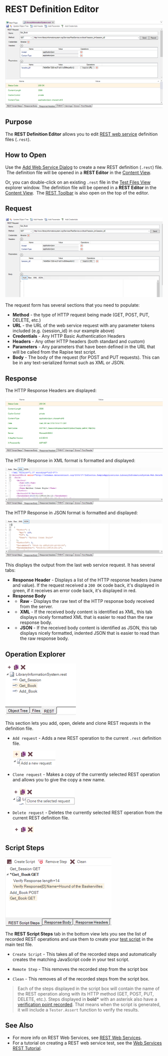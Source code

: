# REST Definition Editor

![rest_definition_editor](./img/rest_definition_editor_overview.png)

## Purpose

The **REST Definition Editor** allows you to edit [REST web service](rest_web_service.md) definition files (`.rest`).

## How to Open

Use the [Add Web Service Dialog](dialog_add_web_service.md) to create a new REST definition (`.rest`) file.  The definition file will be opened in a **REST Editor** in the [Content View](content_view.md).

Or, you can double-click on an existing `.rest` file in the [Test Files View](test_files_dialog.md) explorer window. The definition file will be opened in a **REST Editor** in the [Content View](content_view.md).  The [REST Toolbar](toolbar_rest.md) is also open on the top of the editor.

## Request

![REST Editor](./img/rest_definition_editor3.png)

The request form has several sections that you need to populate:
*   **Method** - the type of HTTP request being made (GET, POST, PUT, DELETE, etc.)
*   **URL** - the URL of the web service request with any parameter tokens included (e.g. {session_id} in our example above)
*   **Credentials** - Any HTTP Basic Authentication Headers
*   **Headers** - Any other HTTP headers (both standard and custom)
*   **Parameters** - Any parameters that have been defined in the URL that will be called from the Rapise test script.
*   **Body** - The body of the request (for POST and PUT requests). This can be in any text-serialized format such as XML or JSON.

## Response

The HTTP Response Headers are displayed:

![rest_definition_editor_headers](./img/rest_definition_editor4.png)

The HTTP Response in XML format is formatted and displayed:

![rest_definition_editor_xml](./img/rest_definition_editor5.png)

The HTTP Response in JSON format is formatted and displayed:

![rest_definition_editor_json](./img/rest_definition_editor6.png)

This displays the output from the last web service request. It has several tabs:
*   **Response Header** - Displays a list of the HTTP response headers (name and value). If the request received a `200 OK` code back, it's displayed in green, if it receives an error code back, it's displayed in red.
*   **Response Body**
* *   **Raw** - Displays the raw text of the HTTP response body received from the server.
* *   **XML** - If the received body content is identified as XML, this tab displays nicely formatted XML that is easier to read than the raw response body.
* *   **JSON** - If the received body content is identified as JSON, this tab displays nicely formatted, indented JSON that is easier to read than the raw response body.

## Operation Explorer

![rest_definition_editor_explorer](./img/rest_definition_editor7.png)

This section lets you add, open, delete and clone REST requests in the definition file.

*   `Add request` - Adds a new REST operation to the current `.rest` definition file.

    ![Add Request](./img/rest_definition_editor_addrequest.png)

*   `Clone request` - Makes a copy of the currently selected REST operation and allows you to give the copy a new name.

    ![Clone Request](./img/rest_definition_editor_clonerequest.png)

*   `Delete request` - Deletes the currently selected REST operation from the current REST definition file.

    ![Del Request](./img/rest_definition_editor_delrequest.png)


## Script Steps

![REST Create Script](./img/tutorial_web_services_rest32.png)

The **REST Script Steps** tab in the bottom view lets you see the list of recorded REST operations and use them to create your [test script](scripting.md) in the main test file.

* `Create Script` - This takes all of the recorded steps and
automatically creates the matching JavaScript code in your test script.

* `Remote Step` - This removes the recorded step from the script box

* `Clean` - This removes all of the recorded steps from the script box.


> Each of the steps displayed in the script box will contain the name of the REST operation along with its HTTP method (GET, POST, PUT, DELETE, etc.). Steps displayed in **bold\*** with an asterisk also have a [verification point recorded](checkpoints.md). That means when the script is generated, it will include a `Tester.Assert` function to verify the results.

## See Also
*   For more info on REST Web Services, see [REST Web Services](rest_web_service.md).
*   For a tutorial on creating a REST web service test, see the [Web Services REST Tutorial](tutorial_web_services_rest.md).
